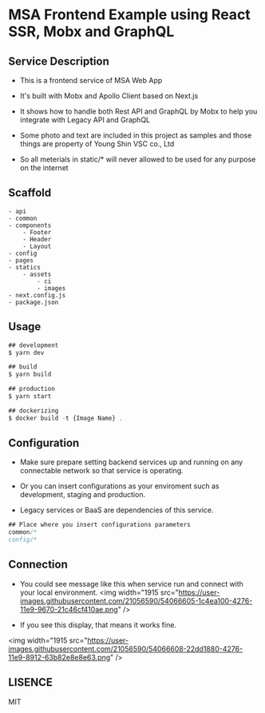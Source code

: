 # MSA Frontend Example using React SSR, Mobx and GraphQL

## Service Description

- This is a frontend service of MSA Web App

- It's built with Mobx and Apollo Client based on Next.js

- It shows how to handle both Rest API and GraphQL by Mobx to help you integrate with Legacy API and GraphQL

- Some photo and text are included in this project as samples and those things are property of Young Shin VSC co., Ltd

- So all meterials in static/\* will never allowed to be used for any purpose on the internet

## Scaffold

    - api
    - common
    - components
        - Footer
        - Header
        - Layout
    - config
    - pages
    - statics
        - assets
            - ci
            - images
    - next.config.js
    - package.json

## Usage

```js
## development
$ yarn dev

## build
$ yarn build

## production
$ yarn start

## dockerizing
$ docker build -t {Image Name} .
```

## Configuration

- Make sure prepare setting backend services up and running on any connectable network so that service is operating.

- Or you can insert configurations as your enviroment such as development, staging and production.

- Legacy services or BaaS are dependencies of this service.

```js
## Place where you insert configurations parameters
common/*
config/*
```

## Connection

- You could see message like this when service run and connect with your local environment.
  <img width="1915 src="https://user-images.githubusercontent.com/21056590/54066605-1c4ea100-4276-11e9-9670-21c46cf410ae.png" />

- If you see this display, that means it works fine.

<img width="1915 src="https://user-images.githubusercontent.com/21056590/54066608-22dd1880-4276-11e9-8912-63b82e8e8e63.png" />

## LISENCE

MIT
